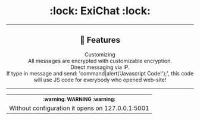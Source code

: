 <h1 align="center">:lock: ExiChat :lock:</h1>

<hr>

<h2 align="center">🚀 Features</h2>
<ul align="center" style="list-style-type: none; padding: 0;">
   <li>Customizing</li>
   <li>All messages are encrypted with customizable encryption.</li>
   <li>Direct messaging via IP.</li>
   <li>If type in message and send: 'command|alert('Javascript Code!');', this code will use JS code for everybody who opened web-site!</li>
</ul>

<hr>

<table align="center">
   <tr>
      <th align="center">
         <sup>:warning: WARNING :warning:</sup>
      </th>
   </tr>
   <tr>
      <td align="center">
        Without configuration it opens on 127.0.0.1:5001
      </td>
   </tr>
</table>
